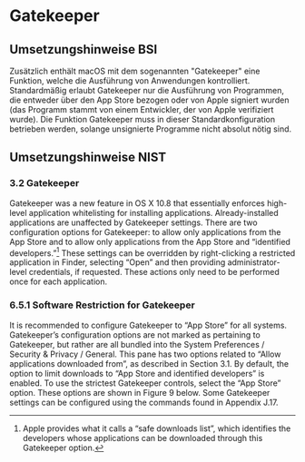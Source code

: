 # Gatekeeper

## Umsetzungshinweise BSI
Zusätzlich enthält macOS mit dem sogenannten "Gatekeeper" eine Funktion, welche die Ausführung von
Anwendungen kontrolliert. Standardmäßig erlaubt Gatekeeper nur die Ausführung von Programmen, die
entweder über den App Store bezogen oder von Apple signiert wurden (das Programm stammt von einem
Entwickler, der von Apple verifiziert wurde). Die Funktion Gatekeeper muss in dieser Standardkonfiguration
betrieben werden, solange unsignierte Programme nicht absolut nötig sind.

## Umsetzungshinweise NIST
### 3.2 Gatekeeper
Gatekeeper was a new feature in OS X 10.8 that essentially enforces high-level application
whitelisting for installing applications. Already-installed applications are unaffected by
Gatekeeper settings. There are two configuration options for Gatekeeper: to allow only
applications from the App Store and to allow only applications from the App Store and
“identified developers.”[^1] These settings can be overridden by right-clicking a restricted
application in Finder, selecting “Open” and then providing administrator-level credentials, if
requested. These actions only need to be performed once for each application.

[^1]: Apple provides what it calls a “safe downloads list”, which identifies the developers whose applications can be downloaded through this Gatekeeper option.

### 6.5.1 Software Restriction for Gatekeeper
It is recommended to configure Gatekeeper to “App Store” for all systems. Gatekeeper’s
configuration options are not marked as pertaining to Gatekeeper, but rather are all bundled into
the System Preferences / Security & Privacy / General. This pane has two options related to
“Allow applications downloaded from”, as described in Section 3.1. By default, the option to
limit downloads to “App Store and identified developers” is enabled. To use the strictest
Gatekeeper controls, select the “App Store” option. These options are shown in Figure 9 below.
Some Gatekeeper settings can be configured using the commands found in Appendix J.17.
